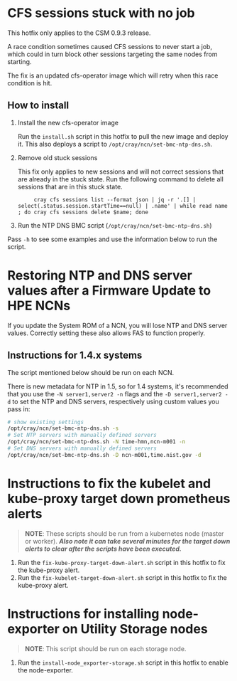 # CFS sessions stuck with no job

This hotfix only applies to the CSM 0.9.3 release.

A race condition sometimes caused CFS sessions to never start a job, which could
in turn block other sessions targeting the same nodes from starting.

The fix is an updated cfs-operator image which will retry when this race
condition is hit.

## How to install

1. Install the new cfs-operator image

    Run the `install.sh` script in this hotfix to pull the new image and deploy it.  This also deploys a script to `/opt/cray/ncn/set-bmc-ntp-dns.sh`.

2. Remove old stuck sessions

   This fix only applies to new sessions and will not correct sessions that are
   already in the stuck state.  Run the following command to delete all sessions
   that are in this stuck state.

   ```
        cray cfs sessions list --format json | jq -r '.[] | select(.status.session.startTime==null) | .name' | while read name ; do cray cfs sessions delete $name; done
   ```

3. Run the NTP DNS BMC script (`/opt/cray/ncn/set-bmc-ntp-dns.sh`)

  Pass `-h` to see some examples and use the information below to run the script.

# Restoring NTP and DNS server values after a Firmware Update to HPE NCNs

If you update the System ROM of a NCN, you will lose NTP and DNS server values.  Correctly setting these also allows FAS to function properly.

## Instructions for 1.4.x systems

The script mentioned below should be run on each NCN.

There is new metadata for NTP in 1.5, so for 1.4 systems, it's recommended that you use the `-N server1,server2 -n` flags and the `-D server1,server2 -d` to set the NTP and DNS servers, respectively using custom values you pass in:

```bash
# show existing settings
/opt/cray/ncn/set-bmc-ntp-dns.sh -s
# Set NTP servers with manually defined servers
/opt/cray/ncn/set-bmc-ntp-dns.sh -N time-hmn,ncn-m001 -n
# Set DNS servers with manually defined servers
/opt/cray/ncn/set-bmc-ntp-dns.sh -D ncn-m001,time.nist.gov -d
```

# Instructions to fix the kubelet and kube-proxy target down prometheus alerts

   > **NOTE**: These scripts should be run from a kubernetes node (master or worker).  ***Also note it can take several minutes for the target down alerts to clear after the scripts have been executed.***

   1. Run the `fix-kube-proxy-target-down-alert.sh` script in this hotfix to fix the kube-proxy alert.
   2. Run the `fix-kubelet-target-down-alert.sh` script in this hotfix to fix the kube-proxy alert.

# Instructions for installing node-exporter on Utility Storage nodes

   > **NOTE**: This script should be run on each storage node.

   1. Run the `install-node_exporter-storage.sh` script in this hotfix to enable the node-exporter.
